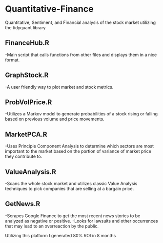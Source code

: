 # Quantitative-Finance
Quantitative, Sentiment, and Financial analysis of the stock market utilizing the tidyquant library

## FinanceHub.R
-Main script that calls functions from other files and displays them in a nice format.

## GraphStock.R
-A user friendly way to plot market and stock metrics.

## ProbVolPrice.R
-Utilizes a Markov model to generate probabilities of a stock rising or falling based on previous volume and price movements.

## MarketPCA.R
-Uses Principle Component Analysis to determine which sectors are most important to the market based on the portion of variance of market price they contribute to.

## ValueAnalysis.R
-Scans the whole stock market and utilizes classic Value Analysis techniques to pick companies that are selling at a bargain price.

## GetNews.R
-Scrapes Google Finance to get the most recent news stories to be analyzed as negative or positive.
-Looks for lawsuits and other occurrences that may lead to an overreaction by the public.

Utilizing this platform I generated 80% ROI in 8 months
